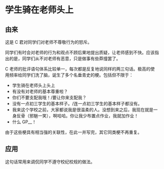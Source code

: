 # 学生骑在老师头上

## 由来

这是 C 君对同学们对老师不尊敬行为的怒斥。

同学们有时会对老师的行为和观点不顾后果地提出质疑，让老师感到不快。应该指出的是，同学们从不对老师有恶意，只是做事有些莽撞罢了。

C 老师的批评语句体系比较单一，每次都是反复地说同样的两三句话。极高的使用频率给同学们洗了脑，诞生了多个名垂青史的梗。包括但不限于：

- 学生骑在老师头上头上
- 有没有对老师的基本尊重啦？
- 你们不要支配我哦！/要让你来支配我？
- 没有一点初三学生的基本样子。/连一点初三学生的基本样子都没有。
- 我来这个学校之前，大家都说我是很温柔的人。没想到来之后，我现在就是一身反骨（邪魅一笑），啊哈哈。你让我少布置点作业，我就加作业！
- 什么 GP\_\_！

由于这些梗具有相当强的关联性，在此一并写完，其它同类梗不再重复。

## 应用

这句话常用来调侃同学不遵守校纪校规的做法。